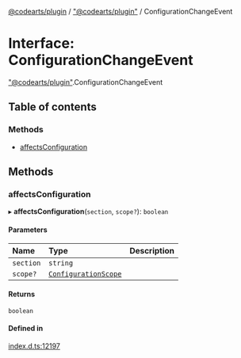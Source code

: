 [@codearts/plugin](../README.md) / ["@codearts/plugin"](../modules/_codearts_plugin_.md) / ConfigurationChangeEvent

# Interface: ConfigurationChangeEvent

["@codearts/plugin"](../modules/_codearts_plugin_.md).ConfigurationChangeEvent

## Table of contents

### Methods

- [affectsConfiguration](codearts_plugin_.ConfigurationChangeEvent.md#affectsconfiguration)

## Methods

### affectsConfiguration

▸ **affectsConfiguration**(`section`, `scope?`): `boolean`

#### Parameters

| Name | Type | Description |
| :------ | :------ | :------ |
| `section` | `string` |  |
| `scope?` | [`ConfigurationScope`](../modules/_codearts_plugin_.md#configurationscope) |  |

#### Returns

`boolean`

#### Defined in

[index.d.ts:12197](https://github.com/huaweicloud/cloudide-plugin-api/blob/b58031b/index.d.ts#L12197)
